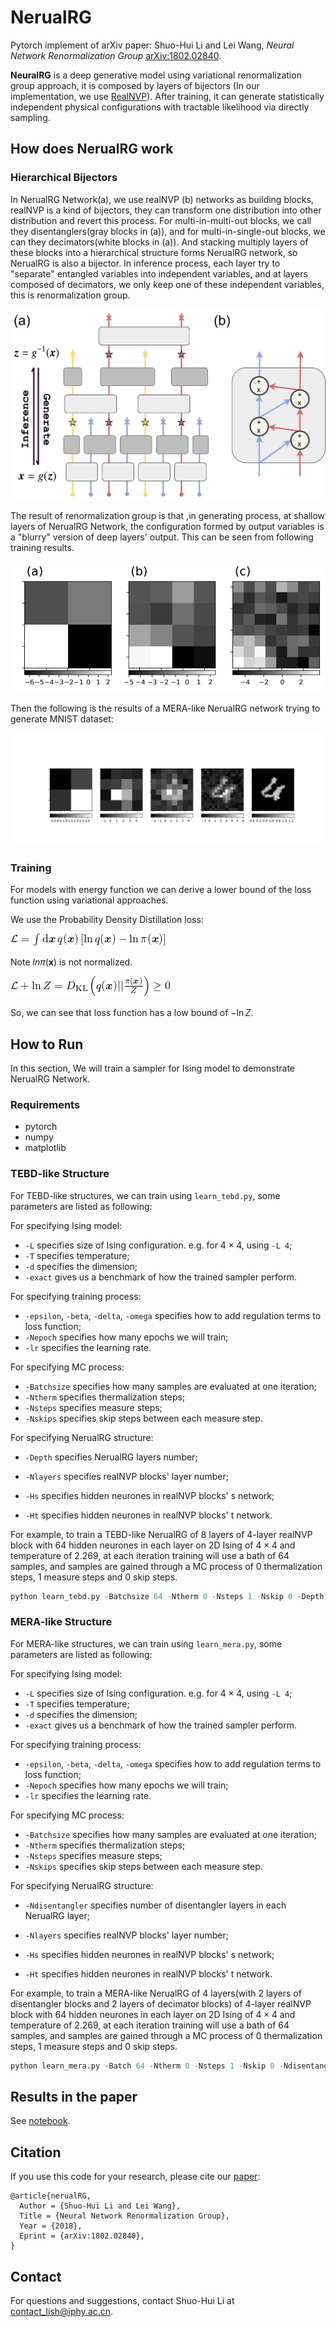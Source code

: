 

# NerualRG 

Pytorch implement of arXiv paper: Shuo-Hui Li and Lei Wang, *Neural Network Renormalization Group* [arXiv:1802.02840](https://arxiv.org/abs/1802.02840).

**NeuralRG** is a deep generative model using variational renormalization group approach, it is composed by layers of bijectors (In our implementation, we use [RealNVP](https://arxiv.org/abs/1605.08803)). After training, it can generate statistically independent physical configurations with tractable likelihood via directly sampling.

## How does NerualRG work

### Hierarchical Bijectors 

In NerualRG Network(a), we use realNVP (b) networks as building blocks, realNVP is a kind of bijectors, they can transform one distribution into other distribution and revert this process. For multi-in-multi-out blocks, we call they disentanglers(gray blocks in (a)), and for multi-in-single-out blocks, we can they decimators(white blocks in (a)). And stacking  multiply layers of these blocks into a hierarchical structure forms NerualRG network, so NerualRG is also a bijector. In inference process, each layer try to "separate" entangled variables into independent variables, and at layers composed of decimators, we only keep one of these independent variables, this is renormalization group.

![NerualRG Network](etc/Nflow.png)

The result of renormalization group is that ,in generating process, at shallow layers of NerualRG Network, the configuration formed by output variables is a "blurry" version of deep layers' output. This can be seen from following training results.

![2D Ising Configuration](etc/rg.png)

Then the following is the results of a MERA-like NerualRG network trying to generate MNIST dataset:

![MNIST](etc/mnist.png)

### Training

For models with energy function we can derive a lower bound of the loss function using variational approaches. 

We use the Probability Density Distillation loss:

![eq1](etc/eq1.png)

Note $ln\pi(\boldsymbol{x})$ is not normalized.

![eq2](etc/eq2.png)

So, we can see that loss function has a low bound of $-\ln Z$.

## How to Run 

In this section, We will train a sampler for Ising model to demonstrate NerualRG Network.

### Requirements

* pytorch
* numpy
* matplotlib

### TEBD-like Structure

For TEBD-like structures, we can train using `learn_tebd.py`, some parameters are listed as following:

For specifying Ising model: 

* `-L` specifies size of Ising configuration. e.g. for $4\times4$, using `-L 4`;
* `-T` specifies temperature;
* `-d` specifies the dimension;
* `-exact` gives us a benchmark of how the trained sampler perform.

For specifying training process:

* `-epsilon`, `-beta`, `-delta`, `-omega` specifies how to add regulation terms to loss function;
* `-Nepoch` specifies how many epochs we will train;
* `-lr` specifies the learning rate.

For specifying MC process:

* `-Batchsize` specifies how many samples are evaluated at one iteration;
* `-Ntherm` specifies thermalization steps;
* `-Nsteps` specifies measure steps;
* `-Nskips`  specifies skip steps between each measure step.

For specifying NerualRG structure:

* `-Depth` specifies NerualRG layers number;


* `-Nlayers` specifies realNVP blocks' layer number;
* `-Hs` specifies hidden neurones in realNVP blocks' s network;
* `-Ht` specifies hidden neurones in realNVP blocks' t network.




For example, to train a TEBD-like NerualRG of 8 layers of 4-layer realNVP block with 64 hidden neurones in each layer on 2D Ising of $4\times4$ and temperature of 2.269, at each iteration training will use a bath of 64 samples, and samples are gained through a MC process of 0 thermalization steps, 1 measure steps and 0 skip steps. 

```python
python learn_tebd.py -Batchsize 64 -Ntherm 0 -Nsteps 1 -Nskip 0 -Depth 8 -Nlayers 4 -Hs 64 -Ht 64 -target ising -T 2.269 -L 4 -d 2 -train_model 
```

### MERA-like Structure

For MERA-like structures, we can train using `learn_mera.py`, some parameters are listed as following:

For specifying Ising model: 

- `-L` specifies size of Ising configuration. e.g. for $4\times4$, using `-L 4`;
- `-T` specifies temperature;
- `-d` specifies the dimension;
- `-exact` gives us a benchmark of how the trained sampler perform.

For specifying training process:

- `-epsilon`, `-beta`, `-delta`, `-omega` specifies how to add regulation terms to loss function;
- `-Nepoch` specifies how many epochs we will train;
- `-lr` specifies the learning rate.

For specifying MC process:

- `-Batchsize` specifies how many samples are evaluated at one iteration;
- `-Ntherm` specifies thermalization steps;
- `-Nsteps` specifies measure steps;
- `-Nskips`  specifies skip steps between each measure step.

For specifying NerualRG structure:

- `-Ndisentangler` specifies number of disentangler layers in each NerualRG layer;


- `-Nlayers` specifies realNVP blocks' layer number;
- `-Hs` specifies hidden neurones in realNVP blocks' s network;
- `-Ht` specifies hidden neurones in realNVP blocks' t network.



For example, to train a MERA-like NerualRG of 4 layers(with 2 layers of disentangler blocks and 2 layers of decimator blocks) of 4-layer realNVP block with 64 hidden neurones in each layer on 2D Ising of $4\times4$ and temperature of 2.269, at each iteration training will use a bath of 64 samples, and samples are gained through a MC process of 0 thermalization steps, 1 measure steps and 0 skip steps.

```python
python learn_mera.py -Batch 64 -Ntherm 0 -Nsteps 1 -Nskip 0 -Ndisentangler 1 -Nlayers 4 -Hs 64 -Ht 64 -target ising -T 2.269 -L 4 -d 2 -train_model 
```

## Results in the paper

See [notebook](etc/paper.md).

## Citation

If you use this code for your research, please cite our [paper](https://arxiv.org/abs/1802.02840):

```
@article{nerualRG,
  Author = {Shuo-Hui Li and Lei Wang},
  Title = {Neural Network Renormalization Group},
  Year = {2018},
  Eprint = {arXiv:1802.02840},
}
```

## Contact

For questions and suggestions, contact Shuo-Hui Li at [contact_lish@iphy.ac.cn](mailto:contact_lish@iphy.ac.cn).






